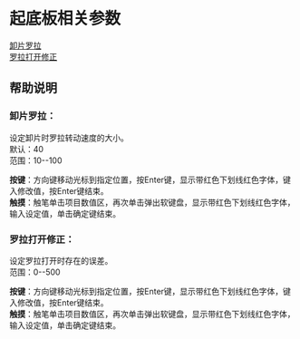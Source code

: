 # 起底板相关参数

[卸片罗拉](qi-di-ban-xiang-guan-can-shu.md#xie-pian-luo-la)   
[罗拉打开修正](qi-di-ban-xiang-guan-can-shu.md#luo-la-da-kai-xiu-zheng)

## 帮助说明

### **卸片罗拉：**

设定卸片时罗拉转动速度的大小。  
 默认：40  
 范围：10--100

**按键**：方向键移动光标到指定位置，按Enter键，显示带红色下划线红色字体，键入修改值，按Enter键结束。  
**触摸**：触笔单击项目数值区，再次单击弹出软键盘，显示带红色下划线红色字体，输入设定值，单击确定键结束。

### **罗拉打开修正：**

设定罗拉打开时存在的误差。  
 范围：0--500

**按键**：方向键移动光标到指定位置，按Enter键，显示带红色下划线红色字体，键入修改值，按Enter键结束。  
**触摸**：触笔单击项目数值区，再次单击弹出软键盘，显示带红色下划线红色字体，输入设定值，单击确定键结束。

